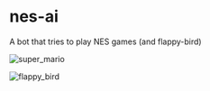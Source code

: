 # nes-ai
A bot that tries to play NES games (and flappy-bird)

![super_mario](https://user-images.githubusercontent.com/9310797/129532309-0b4dc35f-b59b-4bd8-bf4d-665135afa14c.gif)

![flappy_bird](https://user-images.githubusercontent.com/9310797/129528712-ae27c6f3-f513-47b2-8a97-34671adc8446.gif)


